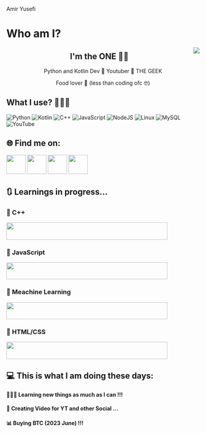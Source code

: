 Amir Yusefi

# Who am I?
<img align="right" src="https://github.com/OFFICIALamir/OFFICALamir/assets/122598914/1641f0b6-724c-4ce5-8831-e7a75dec1e51">
<h2 align="center">I'm the ONE 🦹🏻</h2>
<p align="center">Python and Kotlin Dev 🐍 Youtuber 🦥 THE GEEK</p>
<p align="center">Food lover 🍔 (less than coding ofc 🤓)</p>
<h2 align="left">What I use? 👨🏻‍💻</h2>

![Python](https://img.shields.io/badge/python-3670A0?style=for-the-badge&logo=python&logoColor=ffdd54) ![Kotlin](https://img.shields.io/badge/kotlin-%237F52FF.svg?style=for-the-badge&logo=kotlin&logoColor=white) ![C++](https://img.shields.io/badge/c++-%2300599C.svg?style=for-the-badge&logo=c%2B%2B&logoColor=white) ![JavaScript](https://img.shields.io/badge/javascript-%23323330.svg?style=for-the-badge&logo=javascript&logoColor=%23F7DF1E) ![NodeJS](https://img.shields.io/badge/node.js-6DA55F?style=for-the-badge&logo=node.js&logoColor=white) ![Linux](https://img.shields.io/badge/Linux-FCC624?style=for-the-badge&logo=linux&logoColor=black) ![MySQL](https://img.shields.io/badge/mysql-%2300f.svg?style=for-the-badge&logo=mysql&logoColor=white) ![YouTube](https://img.shields.io/badge/YouTube-%23FF0000.svg?style=for-the-badge&logo=YouTube&logoColor=white)

<h2 align="left">🌐 Find me on:</h2>
<a href="https://youtube.com/@CodingLovers"><img src="https://github.com/OFFICIALamir/OFFICALamir/blob/main/image/YouTube.png?raw=true" width="50" height="50"></a>
<a href="https://instagram.com/codinglovers_off"><img src="https://github.com/OFFICIALamir/OFFICALamir/blob/main/image/Instagram.png?raw=true" width="50" height="50"></a>
<a href="https://t.me/CodingLovers_OFF"><img src="https://github.com/OFFICIALamir/OFFICALamir/blob/main/image/Telegram.png?raw=true" width="50" height="50"></a>
<a href="https://twitter.com/Official____na"><img src="https://github.com/OFFICIALamir/OFFICALamir/blob/main/image/Twitter.png?raw=true" width="50" height="50"></a>

<h2 align="left">🔃 Learnings in progress...</h2>
<h3 align="left">📡 C++</h3> <img src="https://github.com/OFFICIALamir/OFFICALamir/blob/main/image/40%25.png?raw=true" width="420" height="44.4">
<h3 align="left">📡 JavaScript</h3> <img src="https://github.com/OFFICIALamir/OFFICALamir/blob/main/image/65%25.png?raw=true" width="420" height="44.4">
<h3 align="left">📡 Meachine Learning</h3> <img src="https://github.com/OFFICIALamir/OFFICALamir/blob/main/image/35%25.png?raw=true" width="420" height="44.4">
<h3 align="left">📡 HTML/CSS</h3> <img src="https://github.com/OFFICIALamir/OFFICALamir/blob/main/image/85%25.png?raw=true" width="420" height="44.4">

<h2 align="left">💻 This is what I am doing these days:</h2>
<h4 align="left">🧑🏻‍🔬 Learning new things as much as I can !!!</h4>
<h4 align="left">🎥 Creating Video for YT and other Social ...</h4>
<h4 align="left">📊 Buying BTC (2023 June) !!!</h4>
